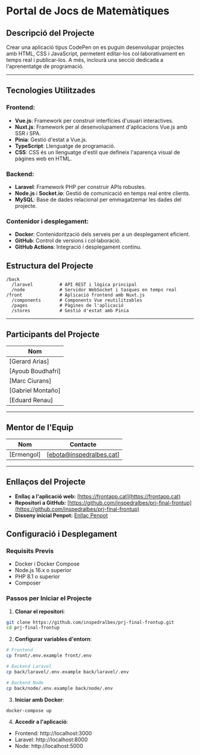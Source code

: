 # Portal de Jocs de Matemàtiques

## Descripció del Projecte
Crear una aplicació tipus CodePen on es puguin desenvolupar projectes amb HTML, CSS i JavaScript, permetent editar-los col·laborativament en temps real i publicar-los. A més, inclourà una secció dedicada a l'aprenentatge de programació.

---

## Tecnologies Utilitzades

### Frontend:
- **Vue.js**: Framework per construir interfícies d'usuari interactives.
- **Nuxt.js**: Framework per al desenvolupament d'aplicacions Vue.js amb SSR i SPA.
- **Pinia**: Gestió d'estat a Vue.js.
- **TypeScript**: Llenguatge de programació.
- **CSS**: CSS és un llenguatge d'estil que defineix l'aparença visual de pàgines web en HTML.

### Backend:
- **Laravel**: Framework PHP per construir APIs robustes.
- **Node.js** i **Socket.io**: Gestió de comunicació en temps real entre clients.
- **MySQL**: Base de dades relacional per emmagatzemar les dades del projecte.

### Contenidor i desplegament:
- **Docker**: Contenidorització dels serveis per a un desplegament eficient.
- **GitHub**: Control de versions i col·laboració.
- **GitHub Actions**: Integració i desplegament continu.

## Estructura del Projecte

```
/back
  /laravel          # API REST i lògica principal
  /node             # Servidor WebSocket i tasques en temps real
/front              # Aplicació frontend amb Nuxt.js
  /components       # Components Vue reutilitzables
  /pages            # Pàgines de l'aplicació
  /stores           # Gestió d'estat amb Pinia
```

---

## Participants del Projecte

| Nom              |
|------------------|
| [Gerard Arias]   |
| [Ayoub Boudhafri]|
| [Marc Ciurans]   |
| [Gabriel Montaño]|
| [Eduard Renau]   |

---

## Mentor de l'Equip

| Nom           | Contacte          |
|---------------|-------------------|
| [Ermengol]    | [ebota@inspedralbes.cat]  |

---

## Enllaços del Projecte

- **Enllaç a l'aplicació web:** [https://frontapp.cat](https://frontapp.cat)
- **Repositori a GitHub:** [https://github.com/inspedralbes/prj-final-frontup](https://github.com/inspedralbes/prj-final-frontup)
- **Disseny inicial Penpot:** [Enllaç Penpot](https://design.penpot.app/#/view?file-id=96c4bd8e-df43-800f-8005-9c1fc7430a25&page-id=96c4bd8e-df43-800f-8005-9c1fc7430a26&section=interactions&index=0&share-id=790b4dba-cade-8121-8005-9c28a8bb9552)

## Configuració i Desplegament

### Requisits Previs
- Docker i Docker Compose
- Node.js 16.x o superior
- PHP 8.1 o superior
- Composer

### Passos per Iniciar el Projecte

1. **Clonar el repositori**:
```bash
git clone https://github.com/inspedralbes/prj-final-frontup.git
cd prj-final-frontup
```

2. **Configurar variables d'entorn**:
```bash
# Frontend
cp front/.env.example front/.env

# Backend Laravel
cp back/laravel/.env.example back/laravel/.env

# Backend Node
cp back/node/.env.example back/node/.env
```

3. **Iniciar amb Docker**:
```bash
docker-compose up 
```

4. **Accedir a l'aplicació**:
- Frontend: http://localhost:3000
- Laravel: http://localhost:8000
- Node: http://localhost:5000
